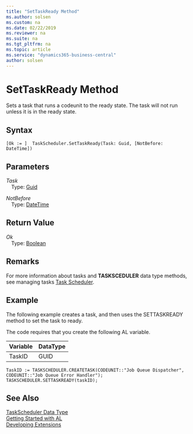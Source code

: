 ```yaml
---
title: "SetTaskReady Method"
ms.author: solsen
ms.custom: na
ms.date: 02/22/2019
ms.reviewer: na
ms.suite: na
ms.tgt_pltfrm: na
ms.topic: article
ms.service: "dynamics365-business-central"
author: solsen
---
```

[//]: # (START>DO_NOT_EDIT)
[//]: # (IMPORTANT:Do not edit any of the content between here and the END>DO_NOT_EDIT.)
[//]: # (Any modifications should be made in the .xml files in the ModernDev repo.)
# SetTaskReady Method
Sets a task that runs a codeunit to the ready state. The task will not run unless it is in the ready state.


## Syntax
```
[Ok := ]  TaskScheduler.SetTaskReady(Task: Guid, [NotBefore: DateTime])
```
## Parameters
*Task*  
&emsp;Type: [Guid](../guid/guid-data-type.md)  
  
*NotBefore*  
&emsp;Type: [DateTime](../datetime/datetime-data-type.md)  
  


## Return Value
*Ok*  
&emsp;Type: [Boolean](../boolean/boolean-data-type.md)  
  


[//]: # (IMPORTANT: END>DO_NOT_EDIT)

## Remarks  
 For more information about tasks and **TASKSCEDULER** data type methods, see managing tasks [Task Scheduler](../../devenv-task-scheduler.md).  

## Example  
 The following example creates a task, and then uses the SETTASKREADY method to set the task to ready.  

 The code requires that you create the following AL variable.  

|Variable|DataType|  
|--------------|--------------|  
|TaskID|GUID|  

```  
TaskID := TASKSCHEDULER.CREATETASK(CODEUNIT::"Job Queue Dispatcher", CODEUNIT::"Job Queue Error Handler");  
TASKSCHEDULER.SETTASKREADY(taskID);  
```  

## See Also
[TaskScheduler Data Type](taskscheduler-data-type.md)  
[Getting Started with AL](../../devenv-get-started.md)  
[Developing Extensions](../../devenv-dev-overview.md)